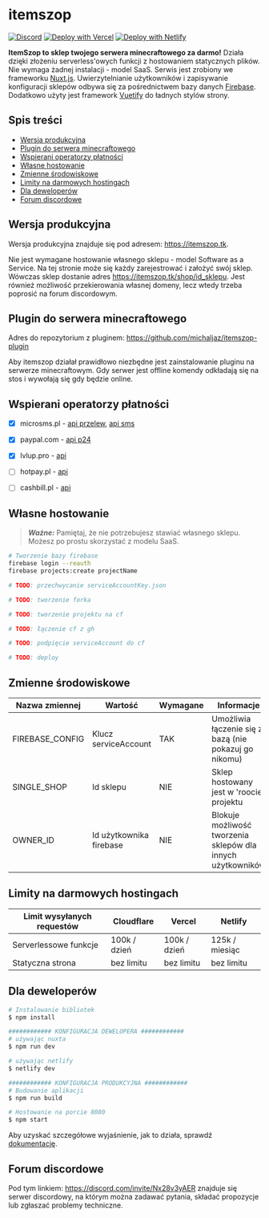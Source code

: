 # itemszop

[![Discord](https://img.shields.io/badge/discord-%237289DA.svg?style=for-the-badge&logo=discord&logoColor=white)](https://discord.com/invite/Nx28v3yAER)
[![Deploy with Vercel](https://vercel.com/button)](https://vercel.com/new/clone?repository-url=https://github.com/michaljaz/itemszop)
[![Deploy with Netlify](https://www.netlify.com/img/deploy/button.svg)](https://app.netlify.com/start/deploy?repository=https://github.com/michaljaz/itemszop)

**ItemSzop to sklep twojego serwera minecraftowego za darmo!** Działa dzięki złożeniu serverless'owych funkcji z hostowaniem statycznych plików. Nie wymaga żadnej instalacji - model SaaS. Serwis jest zrobiony we frameworku [Nuxt.js](https://nuxtjs.org/). Uwierzytelnianie użytkowników i zapisywanie konfiguracji sklepów odbywa się za pośrednictwem bazy danych [Firebase](https://firebase.google.com/). Dodatkowo użyty jest framework [Vuetify](https://vuetifyjs.com/) do ładnych stylów strony.



## Spis treści
- [Wersja produkcyjna](#wersja-produkcyjna)
- [Plugin do serwera minecraftowego](#plugin-do-serwera-minecraftowego)
- [Wspierani operatorzy płatności](#wspierani-operatorzy-płatności)
- [Własne hostowanie](#własne-hostowanie)
- [Zmienne środowiskowe](#zmienne-środowiskowe)
- [Limity na darmowych hostingach](#limity-na-darmowych-hostingach)
- [Dla deweloperów](#dla-deweloperów)
- [Forum discordowe](#forum-discordowe)

## Wersja produkcyjna

Wersja produkcyjna znajduje się pod adresem: https://itemszop.tk.

Nie jest wymagane hostowanie własnego sklepu - model Software as a Service. Na tej stronie może się każdy zarejestrować i założyć swój sklep. Wówczas sklep dostanie adres https://itemszop.tk/shop/id_sklepu. Jest również możliwość przekierowania własnej domeny, lecz wtedy trzeba poprosić na forum discordowym.

## Plugin do serwera minecraftowego

Adres do repozytorium z pluginem: https://github.com/michaljaz/itemszop-plugin

Aby itemszop działał prawidłowo niezbędne jest zainstalowanie pluginu na serwerze minecraftowym. Gdy serwer jest offline komendy odkładają się na stos i wywołają się gdy będzie online.

## Wspierani operatorzy płatności

- [x] microsms.pl - [api przelew](https://microsms.pl/documents/przelewy_online.pdf), [api sms](https://microsms.pl/kernel/Mails/files/dokumentacja_techniczna_mirosms.pdf)
- [X] paypal.com - [api p24](https://developer.paypal.com/docs/checkout/apm/przelewy24/)
- [x] lvlup.pro - [api](https://api.lvlup.pro/v4/redoc)
- [ ] hotpay.pl - [api](https://hotpay.pl/dokumentacja-api/)
- [ ] cashbill.pl - [api](https://www.cashbill.pl/pobierz/api/)


## Własne hostowanie

> **_Ważne:_**  Pamiętaj, że nie potrzebujesz stawiać własnego sklepu. Możesz po prostu skorzystać z modelu SaaS.


```bash
# Tworzenie bazy firebase
firebase login --reauth
firebase projects:create projectName

# TODO: przechwycanie serviceAccountKey.json

# TODO: tworzenie forka

# TODO: tworzenie projektu na cf

# TODO: łączenie cf z gh

# TODO: podpięcie serviceAccount do cf

# TODO: deploy

```

## Zmienne środowiskowe

| Nazwa zmiennej | Wartość | Wymagane | Informacje |
| --- | --- | --- | --- |
| FIREBASE_CONFIG | Klucz serviceAccount | TAK | Umożliwia łączenie się z bazą (nie pokazuj go nikomu) |
| SINGLE_SHOP | Id sklepu | NIE | Sklep hostowany jest w 'roocie' projektu |
| OWNER_ID | Id użytkownika firebase | NIE | Blokuje możliwość tworzenia sklepów dla innych użytkowników |

## Limity na darmowych hostingach

| Limit wysyłanych requestów | Cloudflare | Vercel | Netlify |
| --- | --- | --- | --- |
| Serverlessowe funkcje | 100k / dzień | 100k / dzień | 125k / miesiąc |
| Statyczna strona | bez limitu | bez limitu | bez limitu |

## Dla deweloperów

```bash
# Instalowanie bibliotek
$ npm install

############ KONFIGURACJA DEWELOPERA ############
# używając nuxta
$ npm run dev

# używając netlify
$ netlify dev

############ KONFIGURACJA PRODUKCYJNA ############
# Budowanie aplikacji
$ npm run build

# Hostowanie na porcie 8080
$ npm start

```
Aby uzyskać szczegółowe wyjaśnienie, jak to działa, sprawdź [dokumentację](https://nuxtjs.org).

## Forum discordowe

Pod tym linkiem: https://discord.com/invite/Nx28v3yAER znajduje się serwer discordowy, na którym można zadawać pytania, składać propozycje lub zgłaszać problemy techniczne.
